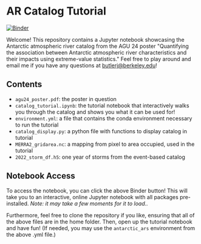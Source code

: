 # AR Catalog Tutorial

[![Binder](https://mybinder.org/badge_logo.svg)](https://mybinder.org/v2/gh/jbbutler/AR-Catalog-Tutorial/HEAD?labpath=catalog_tutorial.ipynb)

Welcome! This repository contains a Jupyter notebook showcasing the Antarctic atmospheric river catalog from the AGU 24 poster "Quantifying the association between Antarctic atmospheric river characteristics and their impacts using extreme-value statistics." Feel free to play around and email me if you have any questions at butlerj@berkeley.edu!

## Contents
+ `agu24_poster.pdf`: the poster in question
+ `catalog_tutorial.ipynb`: the tutorial notebook that interactively walks you through the catalog and shows you what it can be used for!
+ `environment.yml`: a file that contains the conda environment necessary to run the tutorial
+ `catalog_display.py`: a python file with functions to display catalog in tutorial
+ `MERRA2_gridarea.nc`: a mapping from pixel to area occupied, used in the tutorial
+ `2022_storm_df.h5`: one year of storms from the event-based catalog

## Notebook Access

To access the notebook, you can click the above Binder button! This will take you to an interactive, online Jupyter notebook with all packages pre-installed. *Note: it may take a few moments for it to load..*

Furthermore, feel free to clone the repository if you like, ensuring that all of the above files are in the home folder. Then, open up the tutorial notebook and have fun! (If needed, you may use the `antarctic_ars` environment from the above .yml file.)
